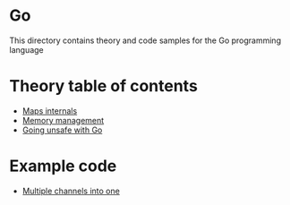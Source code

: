 # Go

This directory contains theory and code samples for the Go programming language

# Theory table of contents

- [Maps internals](./maps-internals/README.md)
- [Memory management](./memory-management/README.md)
- [Going unsafe with Go](./going-unsafe/README.md)

# Example code

- [Multiple channels into one](./go-chans-to-chan)

